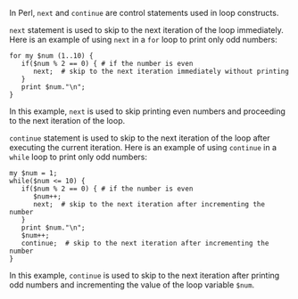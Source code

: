 In Perl, `next` and `continue` are control statements used in loop constructs. 

`next` statement is used to skip to the next iteration of the loop immediately. Here is an example of using `next` in a `for` loop to print only odd numbers:

```
for my $num (1..10) {
   if($num % 2 == 0) { # if the number is even 
      next;  # skip to the next iteration immediately without printing
   }
   print $num."\n";
}
```

In this example, `next` is used to skip printing even numbers and proceeding to the next iteration of the loop.

`continue` statement is used to skip to the next iteration of the loop after executing the current iteration. Here is an example of using `continue` in a `while` loop to print only odd numbers:

```
my $num = 1;
while($num <= 10) {
   if($num % 2 == 0) { # if the number is even 
      $num++;
      next;  # skip to the next iteration after incrementing the number 
   }
   print $num."\n";
   $num++;
   continue;  # skip to the next iteration after incrementing the number 
}
```

In this example, `continue` is used to skip to the next iteration after printing odd numbers and incrementing the value of the loop variable `$num`.